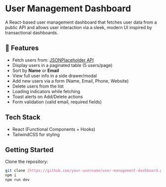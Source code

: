 #  User Management Dashboard

A React-based user management dashboard that fetches user data from a public API and allows user interaction via a sleek, modern UI inspired by transactional dashboards.

## 🚀 Features

- Fetch users from: [JSONPlaceholder API](https://jsonplaceholder.typicode.com/users)
-  Display users in a paginated table (5 users/page)
-  Sort by **Name** or **Email**
-  View full user info in a side drawer/modal
-  Add new users via a form (Name, Email, Phone, Website)
-  Delete users from the list
-  Loading indicators while fetching
-  Toast alerts on Add/Delete actions
-  Form validation (valid email, required fields)

## Tech Stack

- React (Functional Components + Hooks)
- TailwindCSS for styling

##  Getting Started

 Clone the repository:
   ```bash
   git clone [https://github.com/your-username/user-management-dashboard.git](https://github.com/PoojaSingh31github/taxtube_assignment)
   npm i
   npm run dev

   ```
